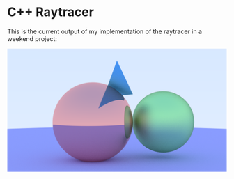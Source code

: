 # C++ Raytracer

This is the current output of my implementation of the raytracer in a weekend project:

<p align="center">
	<img src="sample.png">
</p>
